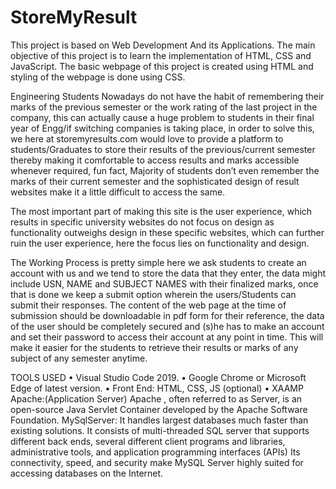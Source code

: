 # StoreMyResult


This project is based on Web Development And its Applications. The main objective of this project is to learn the implementation of HTML, CSS and JavaScript. 
The basic webpage of this project is created using HTML and styling of the webpage is done using CSS.

Engineering Students Nowadays do not have the habit of remembering their marks of the previous semester or the work rating of the last project in the company, 
this can actually cause a huge problem to students in their final year of Engg/if switching companies is taking place, in order to solve this, we here at 
storemyresults.com would love to provide a platform to students/Graduates to store their results of the previous/current semester thereby making it comfortable 
to access results and marks accessible whenever required, fun fact, Majority of students don’t even remember the marks of their current semester and the sophisticated 
design of result websites make it a little difficult to access the same.

The most important part of making this site is the user experience, which results in specific university websites do not focus on design as functionality outweighs 
design in these specific websites, which can further ruin the user experience, here the focus lies on functionality and design. 

The Working Process is pretty simple here we ask students to create an account with us and we tend to store the data that they enter, the data might include USN, NAME and SUBJECT NAMES with their finalized marks, once that is done we keep a submit option wherein the users/Students can submit their responses.
The content of the web page at the time of submission should be downloadable in pdf form for their reference, the data of the user should be completely secured and (s)he has to make an account and set their password to access their account at any point in time. This will make it easier for the students to retrieve their results or marks of any subject of any semester anytime.

TOOLS USED
•	Visual Studio Code 2019.
•	Google Chrome or Microsoft Edge of latest version.
•	Front End: HTML, CSS, JS (optional)
•	XAAMP
        Apache:(Application Server) Apache , often referred to as  Server, is an open-source Java Servlet Container developed by the Apache Software Foundation.
        MySqlServer:	It handles largest databases much faster than existing solutions.
                      It consists of multi-threaded SQL server that supports different back ends, several different client programs and libraries, administrative tools, and                             application programming interfaces (APIs)
                     	Its connectivity, speed, and security make MySQL Server highly suited for accessing databases on the Internet.

